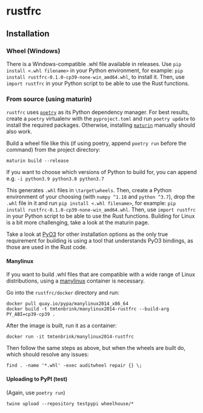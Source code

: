 # rustfrc

## Installation

### Wheel (Windows)

There is a Windows-compatible .whl file available in releases. Use `pip install <.whl filename>` in your Python environment, for example: `pip install rustfrc-0.1.0-cp39-none-win_amd64.whl`, to install it. Then, use `import rustfrc` in your Python script to be able to use the Rust functions.

### From source (using maturin)

`rustfrc` uses [`poetry`](https://github.com/python-poetry/poetry) as its Python dependency manager. For best results, create a `poetry` virtualenv with the `pyproject.toml` and run `poetry update` to install the required packages. 
Otherwise, installing [`maturin`](https://pypi.org/project/maturin/) manually should also work.

Build a wheel file like this (if using poetry, append `poetry run` before the command) from the project directory:

```shell
maturin build --release
```

If you want to choose which versions of Python to build for, you can append e.g. `-i python3.9 python3.8 python3.7`

This generates `.whl` files in `\target\wheels`. Then, create a Python environment of your choosing (with `numpy ^1.18` and `python ^3.7`), drop the `.whl` file in it and run `pip install <.whl filename>`, for example: `pip install rustfrc-0.1.0-cp39-none-win_amd64.whl`. Then, use `import rustfrc` in your Python script to be able to use the Rust functions. Building for Linux is a bit more challenging, take a look at the maturin page.

Take a look at [PyO3](https://github.com/PyO3/pyo3) for other installation options as the only true requirement for building is using a tool that understands PyO3 bindings, as those are used in the Rust code.

#### Manylinux

If you want to build .whl files that are compatible with a wide range of Linux distributions, using a [manylinux](https://github.com/pypa/manylinux) container is necessary. 

Go into the `rustfrc/docker` directory and run:
```shell
docker pull quay.io/pypa/manylinux2014_x86_64
docker build -t tmtenbrink/manylinux2014-rustfrc --build-arg PY_ABI=cp39-cp39 .
```

After the image is built, run it as a container:
```shell
docker run -it tmtenbrink/manylinux2014-rustfrc
```

Then follow the same steps as above, but when the wheels are built do, which should resolve any issues: 
```shell
find . -name '*.whl' -exec auditwheel repair {} \;
```

#### Uploading to PyPI (test)

(Again, use `poetry run`)
```shell
twine upload --repository testpypi wheelhouse/*
```